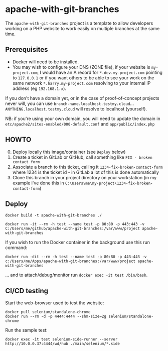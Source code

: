 # apache-with-git-branches

The `apache-with-git-branches` project is a template to allow developers working on a PHP website to work easily on multiple branches at the same time.

## Prerequisites

- Docker will need to be installed.
- You may wish to configure your DNS (ZONE file), if your website is `my-project.com`, I would have an A record for `*.dev.my-project.com` pointing to `127.0.0.1` or if you want others to be able to see your work on the same network `*.harry.my-project.com` resolving to your internal IP address (eg `192.168.1.x`).

If you don't have a domain yet, or in the case of proof-of-concept projects never will, you can use `branch-name.localhost.testmy.cloud`... `ANYTHING.localhost.testmy.cloud` will resolve to localhost (yourself).

NB: if you're using your own domain, you will need to update the domain in `etc/apache2/sites-enabled/000-default.conf` and `app/public/index.php`


## HOWTO

0. Deploy locally this image/container (see `Deploy` below)
1. Create a ticket in GitLab or GitHub, call something like `FIX - broken contact form`
2. Associate a branch to this ticket, calling it `1234-fix-broken-contact-form` where 1234 is the ticket id - in GitLab a lot of this is done automatically
3. Clone this branch in your project directory on your workstation (in my example i've done this in `C:\Users\me\my-project\1234-fix-broken-contact-form`)

## Deploy

```
docker build -t apache-with-git-branches ./

docker run -it --rm -h test --name test -p 80:80 -p 443:443 -v C:/Users/me/github/apache-with-git-branches:/var/www/project apache-with-git-branches
```

If you wish to run the Docker container in the background use this run command:
```
docker run -dit --rm -h test --name test -p 80:80 -p 443:443 -v c:/Users/me/Apps/apache-with-git-branches:/var/www/project apache-with-git-branches
```

... and to attach/debug/monitor run `docker exec -it test /bin/bash`.

## CI/CD testing

Start the web-browser used to test the website:
```
docker pull selenium/standalone-chrome
docker run --rm -d -p 4444:4444 --shm-size=2g selenium/standalone-chrome
```

Run the sample test:
```
docker exec -it test selenium-side-runner --server http://10.0.0.37:4444/wd/hub ./main/selenium/*.side
```
